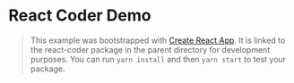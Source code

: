 # React Coder Demo

> This example was bootstrapped with [Create React App](https://github.com/facebook/create-react-app). 
> It is linked to the react-coder package in the parent directory for development purposes.
> You can run `yarn install` and then `yarn start` to test your package.
